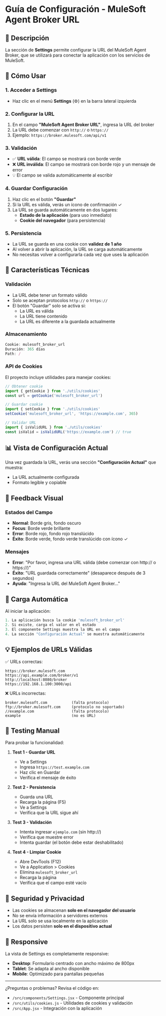 # Guía de Configuración - MuleSoft Agent Broker URL

## 🎯 Descripción

La sección de **Settings** permite configurar la URL del MuleSoft Agent Broker, que se utilizará para conectar la aplicación con los servicios de MuleSoft.

## 📝 Cómo Usar

### 1. Acceder a Settings
- Haz clic en el menú **Settings** (⚙️) en la barra lateral izquierda

### 2. Configurar la URL
1. En el campo **"MuleSoft Agent Broker URL"**, ingresa la URL del broker
2. La URL debe comenzar con `http://` o `https://`
3. Ejemplo: `https://broker.mulesoft.com/api/v1`

### 3. Validación
- ✅ **URL válida**: El campo se mostrará con borde verde
- ❌ **URL inválida**: El campo se mostrará con borde rojo y un mensaje de error
- 💡 El campo se valida automáticamente al escribir

### 4. Guardar Configuración
1. Haz clic en el botón **"Guardar"**
2. Si la URL es válida, verás un ícono de confirmación ✓
3. La URL se guarda automáticamente en dos lugares:
   - **Estado de la aplicación** (para uso inmediato)
   - **Cookie del navegador** (para persistencia)

### 5. Persistencia
- La URL se guarda en una cookie con **validez de 1 año**
- Al volver a abrir la aplicación, la URL se carga automáticamente
- No necesitas volver a configurarla cada vez que uses la aplicación

## 🔧 Características Técnicas

### Validación
- La URL debe tener un formato válido
- Solo se aceptan protocolos `http://` o `https://`
- El botón "Guardar" solo se activa si:
  - La URL es válida
  - La URL tiene contenido
  - La URL es diferente a la guardada actualmente

### Almacenamiento
```javascript
Cookie: mulesoft_broker_url
Duración: 365 días
Path: /
```

### API de Cookies
El proyecto incluye utilidades para manejar cookies:

```javascript
// Obtener cookie
import { getCookie } from './utils/cookies'
const url = getCookie('mulesoft_broker_url')

// Guardar cookie
import { setCookie } from './utils/cookies'
setCookie('mulesoft_broker_url', 'https://example.com', 365)

// Validar URL
import { isValidURL } from './utils/cookies'
const isValid = isValidURL('https://example.com') // true
```

## 📊 Vista de Configuración Actual

Una vez guardada la URL, verás una sección **"Configuración Actual"** que muestra:
- La URL actualmente configurada
- Formato legible y copiable

## 🎨 Feedback Visual

### Estados del Campo
- **Normal**: Borde gris, fondo oscuro
- **Focus**: Borde verde brillante
- **Error**: Borde rojo, fondo rojo translúcido
- **Éxito**: Borde verde, fondo verde translúcido con ícono ✓

### Mensajes
- **Error**: "Por favor, ingresa una URL válida (debe comenzar con http:// o https://)"
- **Éxito**: "URL guardada correctamente" (desaparece después de 3 segundos)
- **Ayuda**: "Ingresa la URL del MuleSoft Agent Broker..."

## 🔄 Carga Automática

Al iniciar la aplicación:
```javascript
1. La aplicación busca la cookie 'mulesoft_broker_url'
2. Si existe, carga el valor en el estado
3. El componente Settings muestra la URL en el campo
4. La sección "Configuración Actual" se muestra automáticamente
```

## 💡 Ejemplos de URLs Válidas

✅ URLs correctas:
```
https://broker.mulesoft.com
https://api.example.com/broker/v1
http://localhost:8080/broker
https://192.168.1.100:3000/api
```

❌ URLs incorrectas:
```
broker.mulesoft.com           (falta protocolo)
ftp://broker.mulesoft.com     (protocolo no soportado)
//example.com                 (falta protocolo)
example                       (no es URL)
```

## 🧪 Testing Manual

Para probar la funcionalidad:

1. **Test 1 - Guardar URL**
   - Ve a Settings
   - Ingresa `https://test.example.com`
   - Haz clic en Guardar
   - Verifica el mensaje de éxito

2. **Test 2 - Persistencia**
   - Guarda una URL
   - Recarga la página (F5)
   - Ve a Settings
   - Verifica que la URL sigue ahí

3. **Test 3 - Validación**
   - Intenta ingresar `ejemplo.com` (sin http://)
   - Verifica que muestre error
   - Intenta guardar (el botón debe estar deshabilitado)

4. **Test 4 - Limpiar Cookie**
   - Abre DevTools (F12)
   - Ve a Application > Cookies
   - Elimina `mulesoft_broker_url`
   - Recarga la página
   - Verifica que el campo esté vacío

## 🔐 Seguridad y Privacidad

- Las cookies se almacenan **solo en el navegador del usuario**
- No se envía información a servidores externos
- La URL solo se usa localmente en la aplicación
- Los datos persisten **solo en el dispositivo actual**

## 📱 Responsive

La vista de Settings es completamente responsive:
- **Desktop**: Formulario centrado con ancho máximo de 800px
- **Tablet**: Se adapta al ancho disponible
- **Mobile**: Optimizado para pantallas pequeñas

---

¿Preguntas o problemas? Revisa el código en:
- `/src/components/Settings.jsx` - Componente principal
- `/src/utils/cookies.js` - Utilidades de cookies y validación
- `/src/App.jsx` - Integración con la aplicación

